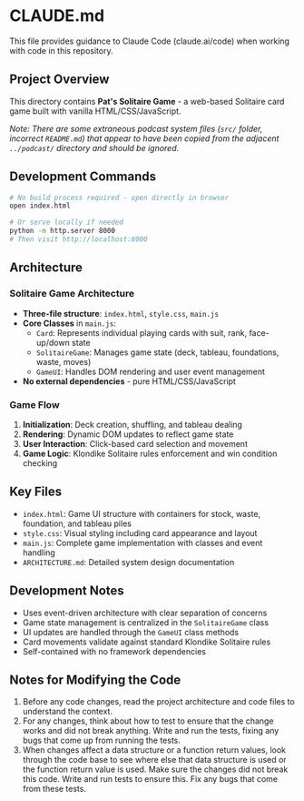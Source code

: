 # CLAUDE.md

This file provides guidance to Claude Code (claude.ai/code) when working with code in this repository.

## Project Overview

This directory contains **Pat's Solitaire Game** - a web-based Solitaire card game built with vanilla HTML/CSS/JavaScript.

*Note: There are some extraneous podcast system files (`src/` folder, incorrect `README.md`) that appear to have been copied from the adjacent `../podcast/` directory and should be ignored.*

## Development Commands

```bash
# No build process required - open directly in browser
open index.html

# Or serve locally if needed
python -m http.server 8000
# Then visit http://localhost:8000
```

## Architecture

### Solitaire Game Architecture

- **Three-file structure**: `index.html`, `style.css`, `main.js`
- **Core Classes** in `main.js`:
  - `Card`: Represents individual playing cards with suit, rank, face-up/down state
  - `SolitaireGame`: Manages game state (deck, tableau, foundations, waste, moves)
  - `GameUI`: Handles DOM rendering and user event management
- **No external dependencies** - pure HTML/CSS/JavaScript

### Game Flow

1. **Initialization**: Deck creation, shuffling, and tableau dealing
2. **Rendering**: Dynamic DOM updates to reflect game state
3. **User Interaction**: Click-based card selection and movement
4. **Game Logic**: Klondike Solitaire rules enforcement and win condition checking

## Key Files

- `index.html`: Game UI structure with containers for stock, waste, foundation, and tableau piles
- `style.css`: Visual styling including card appearance and layout
- `main.js`: Complete game implementation with classes and event handling
- `ARCHITECTURE.md`: Detailed system design documentation

## Development Notes

- Uses event-driven architecture with clear separation of concerns
- Game state management is centralized in the `SolitaireGame` class
- UI updates are handled through the `GameUI` class methods
- Card movements validate against standard Klondike Solitaire rules
- Self-contained with no framework dependencies

## Notes for Modifying the Code

1. Before any code changes, read the project architecture and code files to understand the context.
2. For any changes, think about how to test to ensure that the change works and did not break anything. Write and run the tests, fixing any bugs that come up from running the tests.
3. When changes affect a data structure or a function return values, look through the code base to see where else that data structure is used or the function return value is used. Make sure the changes did not break this code. Write and run tests to ensure this. Fix any bugs that come from these tests.